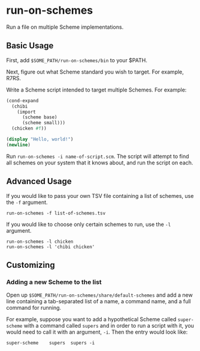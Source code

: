 # run-on-schemes

Run a file on multiple Scheme implementations.

## Basic Usage

First, add `$SOME_PATH/run-on-schemes/bin` to your $PATH.

Next, figure out what Scheme standard you wish to target. For example, R7RS.

Write a Scheme script intended to target multiple Schemes. For example:

```scheme
(cond-expand
  (chibi
    (import
      (scheme base)
      (scheme small)))
  (chicken #f))

(display "Hello, world!")
(newline)
```

Run `run-on-schemes -i name-of-script.scm`. The script will attempt to find all
schemes on your system that it knows about, and run the script on each.

## Advanced Usage

If you would like to pass your own TSV file containing a list of schemes, use
the `-f` argument.

```
run-on-schemes -f list-of-schemes.tsv
```

If you would like to choose only certain schemes to run, use the `-l` argument.

```
run-on-schemes -l chicken
run-on-schemes -l 'chibi chicken'
```

## Customizing

### Adding a new Scheme to the list

Open up `$SOME_PATH/run-on-schemes/share/default-schemes` and add a new line
containing a tab-separated list of a name, a command name, and a full command
for running.

For example, suppose you want to add a hypothetical Scheme called `super-scheme`
with a command called `supers` and in order to run a script with it, you would
need to call it with an argument, `-i`. Then the entry would look like:

```
super-scheme	supers	supers -i
```
